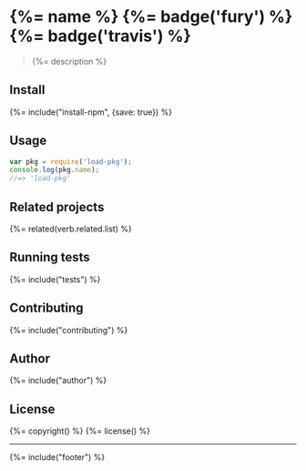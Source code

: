 # {%= name %} {%= badge('fury') %} {%= badge('travis') %}

> {%= description %}

## Install
{%= include("install-npm", {save: true}) %}

## Usage

```js
var pkg = require('load-pkg');
console.log(pkg.name);
//=> 'load-pkg'
```

## Related projects
{%= related(verb.related.list) %}

## Running tests
{%= include("tests") %}

## Contributing
{%= include("contributing") %}

## Author
{%= include("author") %}

## License
{%= copyright() %}
{%= license() %}

***

{%= include("footer") %}
